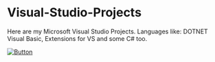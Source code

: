 # Visual-Studio-Projects
Here are my Microsoft Visual Studio Projects. Languages like: DOTNET Visual Basic, Extensions for VS and some C# too.

[![Button]][Link]
<!----------------------------------------------------------------------------->
[Link]: # "https://github.com/AngusAU293/Visual-Studio-Projects/blob/main/LICENSE"
<!---------------------------------[ Buttons ]--------------------------------->
[Button]: [https://img.shields.io/badge/Title-37a779?style=for-the-badge](https://img.shields.io/github/license/AngusAU293/Python-Stuff?color=blue&label=LICENSE&style=for-the-badge)
